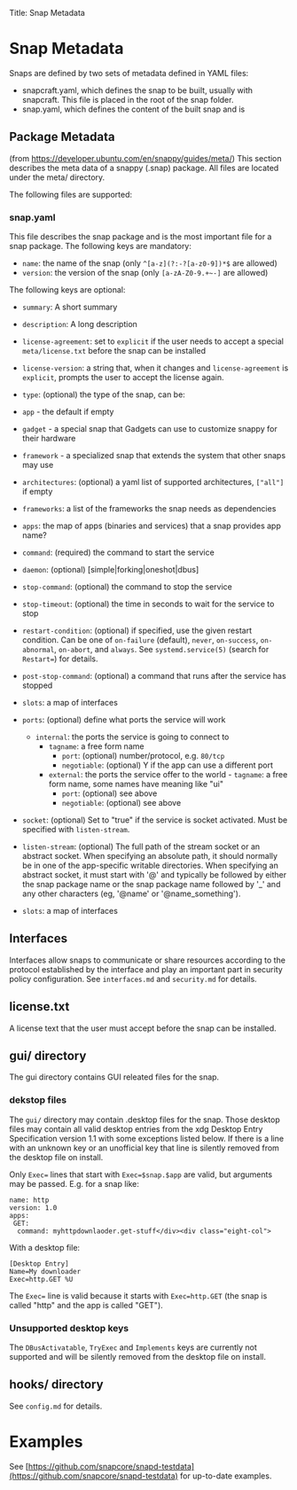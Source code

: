 Title: Snap Metadata
# Snap Metadata
Snaps are defined by two sets of metadata defined in YAML files:

 - snapcraft.yaml, which defines the snap to be built, usually with snapcraft. This file is placed in the root of the snap folder.
 - snap.yaml, which defines the content of the built snap and is 

## Package Metadata
(from https://developer.ubuntu.com/en/snappy/guides/meta/)
This section describes the meta data of a snappy (.snap) package. All files are located under the meta/ directory.

The following files are supported:

### snap.yaml
This file describes the snap package and is the most important file for a snap package. The following keys are mandatory:

 - `name`: the name of the snap (only `^[a-z](?:-?[a-z0-9])*$` are allowed)
 - `version`: the version of the snap (only `[a-zA-Z0-9.+~-]` are allowed)

The following keys are optional:

 - `summary`: A short summary
 - `description`: A long description
 - `license-agreement`: set to `explicit` if the user needs to accept a special `meta/license.txt` before the snap can be installed
 - `license-version`: a string that, when it changes and `license-agreement` is `explicit`, prompts the user to accept the license again.
 - `type`: (optional) the type of the snap, can be:
  - `app` - the default if empty
  - `gadget` - a special snap that Gadgets can use to customize snappy for their hardware
  - `framework` - a specialized snap that extends the system that other snaps may use
 - `architectures`: (optional) a yaml list of supported architectures, `["all"]` if empty
 - `frameworks`: a list of the frameworks the snap needs as dependencies
 - `apps`: the map of apps (binaries and services) that a snap provides
 app name?
  -   `command`: (required) the command to start the service
  -   `daemon`: (optional) [simple|forking|oneshot|dbus]
  -   `stop-command`: (optional) the command to stop the service
  -   `stop-timeout`: (optional) the time in seconds to wait for the service to stop
  -   `restart-condition`: (optional) if specified, use the given restart condition. Can be one of `on-failure` (default), `never`, `on-success`, `on-abnormal`, `on-abort`, and `always`. See `systemd.service(5)` (search for `Restart=`) for details.
  - `post-stop-command`: (optional) a command that runs after the service has stopped
  - `slots`: a map of interfaces
  - `ports`: (optional) define what ports the service will work
     - `internal`: the ports the service is going to connect to
         - `tagname`: a free form name
             - `port`: (optional) number/protocol, e.g. `80/tcp`
             -   `negotiable`: (optional) Y if the app can use a different port
        -   `external`: the ports the service offer to the world
           -   `tagname`: a free form name, some names have meaning like "ui"
               -   `port`: (optional) see above
               -   `negotiable`: (optional) see above
  - `socket`: (optional) Set to "true" if the service is socket activated. Must be specified with `listen-stream`.
  - `listen-stream`: (optional) The full path of the stream socket or an abstract socket. When specifying an absolute path, it should normally be in one of the app-specific writable directories. When specifying an abstract socket, it must start with '@' and typically be followed by either the snap package name or the snap package name followed by '_' and any other characters (eg, '@name' or '@name_something').

 - `slots`: a map of interfaces

## Interfaces

Interfaces allow snaps to communicate or share resources according to the protocol established by the interface and play an important part in security policy configuration. See `interfaces.md` and `security.md` for details.

## license.txt

A license text that the user must accept before the snap can be installed.

## gui/ directory

The gui directory contains GUI releated files for the snap.

### dekstop files

The `gui/` directory may contain .desktop files for the snap. Those desktop files may contain all valid desktop entries from the xdg Desktop Entry Specification version 1.1 with some exceptions listed below. If there is a line with an unknown key or an unofficial key that line is silently removed from the desktop file on install.

Only `Exec=` lines that start with `Exec=$snap.$app` are valid, but arguments may be passed. E.g. for a snap like:

    name: http
    version: 1.0
    apps:
     GET:
      command: myhttpdownlaoder.get-stuff</div><div class="eight-col">

With a desktop file:

    [Desktop Entry]
    Name=My downloader
    Exec=http.GET %U

The `Exec=` line is valid because it starts with `Exec=http.GET` (the snap is called "http" and the app is called "GET").

### Unsupported desktop keys

The `DBusActivatable`, `TryExec` and `Implements` keys are currently not supported and will be silently removed from the desktop file on install.

## hooks/ directory

See `config.md` for details.

# Examples

See [https://github.com/snapcore/snapd-testdata](https://github.com/snapcore/snapd-testdata) for up-to-date examples.